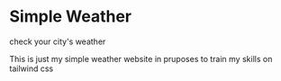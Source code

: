 <h1>Simple Weather</h1>
<span>check your city's weather</span>

This is just my simple weather website in pruposes to train my skills on tailwind css
